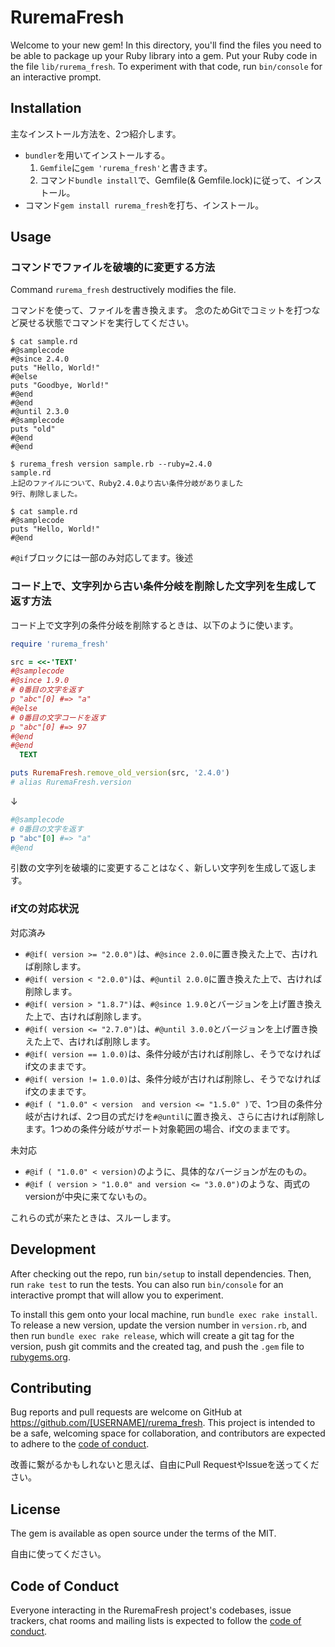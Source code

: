 # RuremaFresh

Welcome to your new gem! In this directory, you'll find the files you need to be able to package up your Ruby library into a gem. Put your Ruby code in the file `lib/rurema_fresh`. To experiment with that code, run `bin/console` for an interactive prompt.

## Installation

主なインストール方法を、2つ紹介します。

- `bundler`を用いてインストールする。
  1. `Gemfile`に`gem 'rurema_fresh'`と書きます。
  2. コマンド`bundle install`で、Gemfile(& Gemfile.lock)に従って、インストール。
- コマンド`gem install rurema_fresh`を打ち、インストール。

## Usage

### コマンドでファイルを破壊的に変更する方法

Command `rurema_fresh` destructively modifies the file.

コマンドを使って、ファイルを書き換えます。
念のためGitでコミットを打つなど戻せる状態でコマンドを実行してください。

```
$ cat sample.rd
#@samplecode
#@since 2.4.0
puts "Hello, World!"
#@else
puts "Goodbye, World!"
#@end
#@end
#@until 2.3.0
#@samplecode
puts "old"
#@end
#@end

$ rurema_fresh version sample.rb --ruby=2.4.0
sample.rd
上記のファイルについて、Ruby2.4.0より古い条件分岐がありました
9行、削除しました。

$ cat sample.rd
#@samplecode
puts "Hello, World!"
#@end
```

`#@if`ブロックには一部のみ対応してます。後述

### コード上で、文字列から古い条件分岐を削除した文字列を生成して返す方法

コード上で文字列の条件分岐を削除するときは、以下のように使います。
```ruby
require 'rurema_fresh'

src = <<-'TEXT'
#@samplecode
#@since 1.9.0
# 0番目の文字を返す
p "abc"[0] #=> "a"
#@else
# 0番目の文字コードを返す
p "abc"[0] #=> 97
#@end
#@end
  TEXT

puts RuremaFresh.remove_old_version(src, '2.4.0')
# alias RuremaFresh.version
```
↓
```rb
#@samplecode
# 0番目の文字を返す
p "abc"[0] #=> "a"
#@end
```
引数の文字列を破壊的に変更することはなく、新しい文字列を生成して返します。

### if文の対応状況

対応済み
- `#@if( version >= "2.0.0")`は、`#@since 2.0.0`に置き換えた上で、古ければ削除します。
- `#@if( version < "2.0.0")`は、`#@until 2.0.0`に置き換えた上で、古ければ削除します。
- `#@if( version > "1.8.7")`は、`#@since 1.9.0`とバージョンを上げ置き換えた上で、古ければ削除します。
- `#@if( version <= "2.7.0")`は、`#@until 3.0.0`とバージョンを上げ置き換えた上で、古ければ削除します。
- `#@if( version == 1.0.0)`は、条件分岐が古ければ削除し、そうでなければif文のままです。
- `#@if( version != 1.0.0)`は、条件分岐が古ければ削除し、そうでなければif文のままです。
- `#@if ( "1.0.0" < version  and version <= "1.5.0" )`で、1つ目の条件分岐が古ければ、2つ目の式だけを`#@until`に置き換え、さらに古ければ削除します。1つめの条件分岐がサポート対象範囲の場合、if文のままです。

未対応

- `#@if ( "1.0.0" < version)`のように、具体的なバージョンが左のもの。
- `#@if ( version > "1.0.0" and version <= "3.0.0")`のような、両式のversionが中央に来てないもの。

これらの式が来たときは、スルーします。

## Development

After checking out the repo, run `bin/setup` to install dependencies. Then, run `rake test` to run the tests. You can also run `bin/console` for an interactive prompt that will allow you to experiment.

To install this gem onto your local machine, run `bundle exec rake install`. To release a new version, update the version number in `version.rb`, and then run `bundle exec rake release`, which will create a git tag for the version, push git commits and the created tag, and push the `.gem` file to [rubygems.org](https://rubygems.org).

## Contributing

Bug reports and pull requests are welcome on GitHub at https://github.com/[USERNAME]/rurema_fresh. This project is intended to be a safe, welcoming space for collaboration, and contributors are expected to adhere to the [code of conduct](https://github.com/[USERNAME]/rurema_fresh/blob/master/CODE_OF_CONDUCT.md).

改善に繋がるかもしれないと思えば、自由にPull RequestやIssueを送ってください。

## License

The gem is available as open source under the terms of the MIT.

自由に使ってください。

## Code of Conduct

Everyone interacting in the RuremaFresh project's codebases, issue trackers, chat rooms and mailing lists is expected to follow the [code of conduct](https://github.com/[USERNAME]/rurema_fresh/blob/master/CODE_OF_CONDUCT.md).
